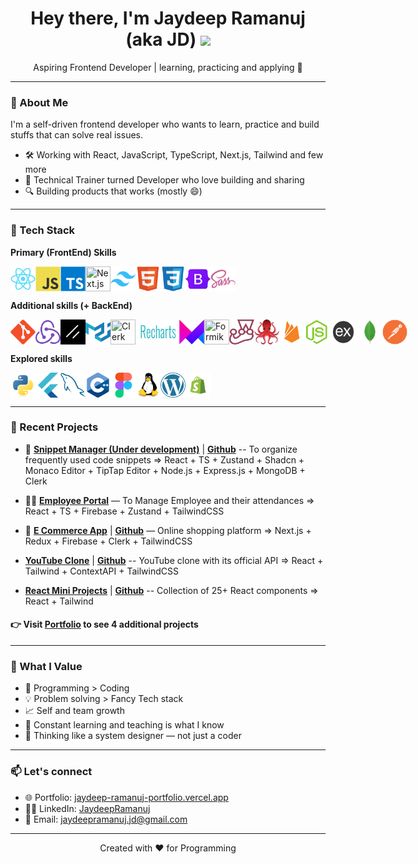 <h1 align="center">Hey there, I'm Jaydeep Ramanuj (aka JD) <img src="https://media.giphy.com/media/hvRJCLFzcasrR4ia7z/giphy.gif" width="5%"></h1>

<p align="center">
  Aspiring Frontend Developer | learning, practicing and applying 🌱
</p>

---

### 🚀 About Me

I'm a self-driven frontend developer who wants to learn, practice and build stuffs that can solve real issues.

- 🛠️ Working with React, JavaScript, TypeScript, Next.js, Tailwind and few more
- 🧠 Technical Trainer turned Developer who love building and sharing
- 🔍 Building products that works (mostly 😄)

---

### 🔧 Tech Stack

**Primary (FrontEnd) Skills**

<div style="display:flex">
<img src="./techIcons/React.png" width="40" height="40" title="React.js"/>
<img src="./techIcons/JavaScript.png" width="40" height="40" title="JavaScript"/>
<img src="./techIcons/TypeScript.png" width="40" height="40" title="TypeScript"/>
<img src="https://img.icons8.com/fluent-systems-filled/512/FFFFFF/nextjs.png" width="40" height="40" title="Next.js"/>
<img src="./techIcons/TailwindCSS.png" width="40" height="40" title="TailwindCSS"/>
<img src="./techIcons/HTML5.png" width="40" height="40" title="HTML5"/>
<img src="./techIcons/CSS3.png" width="40" height="40" title="CSS3"/>
<img src="./techIcons/Bootstrap.png" width="40" height="40" title="Bootstrap"/>
<img src="./techIcons/Sass.png" width="40" height="40" title="Sass"/>
</div>

**Additional skills (+ BackEnd)**

<div style="display:flex">
<img src="./techIcons/Git.png" width="40" height="40" title="Git"/>
<img src="./techIcons/Redux.png" width="40" height="40" title="Redux"/>
<img src="./techIcons/Shadcn.png" width="40" height="40" title="Shadcn"/>
<img src="./techIcons/MaterialUI.png" width="40" height="40" title="MaterialUI"/>
<img src="https://ph-files.imgix.net/297bc3d4-bd2e-4eaa-8fb6-a289cf61ea91.png?auto=format" width="40" height="40" title="Clerk"/>
<img src="./techIcons/Recharts.png" width="70" height="40" title="Recharts"/>
<img src="./techIcons/Framer-motion.png" width="40" height="40" title="Framer-motion"/>
<img src="https://cdn.zapier.com/storage/developer_cli/20e6b8d4515c7e1ed6f1db25a2a3d3f2_2.png" width="40" height="40" title="Formik"/>
<img src="./techIcons/Jest.png" width="40" height="40" title="Jest"/>
<img src="./techIcons/RTL.png" width="40" height="40" title="RTL"/>
<img src="./techIcons/Firebase.png" width="40" height="40" title="Firebase"/>
<img src="./techIcons/Node.js.png" width="40" height="40" title="Node.js"/>
<img src="./techIcons/Express-white.png" width="45" height="40" title="Express.js"/>
<img src="./techIcons/MongoDB.png" width="60" height="40" title="MongoDB"/>
<img src="./techIcons/Postman.png" width="40" height="40" title="Postman"/>
</div>

**Explored skills**

<div style="display:flex">
<img src="./techIcons/Python.png" width="40" height="40" title="Python"/>
<img src="./techIcons/Flutter.png" width="40" height="40" title="Flutter"/>
<img src="./techIcons/MySQL.png" width="40" height="40" title="MySQL"/>
<img src="./techIcons/Cpp.png" width="40" height="40" title="Cpp"/>
<img src="./techIcons/Figma.png" width="40" height="40" title="Figma"/>
<img src="./techIcons/Linux.png" width="40" height="40" title="Linux"/>
<img src="./techIcons/WordPress.png" width="40" height="40" title="WordPress"/>
<img src="./techIcons/Shopify.png" width="40" height="40" title="Shopify"/>
</div>

---

### 🔭 Recent Projects

- 🧠 **[Snippet Manager (Under development)](https://github.com/JaydeepRamanuj/Snippet-manager)** | **[Github](https://github.com/JaydeepRamanuj/Snippet-manager.git)** -- To organize frequently used code snippets
  => React + TS + Zustand + Shadcn + Monaco Editor + TipTap Editor + Node.js + Express.js + MongoDB + Clerk

- 👨‍💼 **[Employee Portal](https://employee-portal-jd.netlify.app/)** — To Manage Employee and their attendances
  => React + TS + Firebase + Zustand + TailwindCSS
- 🛒 **[E Commerce App](https://e-commerce-app-jaydeep-ramanujs-projects.vercel.app/)** | **[Github](https://github.com/JaydeepRamanuj/e-commerce-app)** — Online shopping platform
  => Next.js + Redux + Firebase + Clerk + TailwindCSS
- **[YouTube Clone](https://youtube-clone-jd.netlify.app/)** | **[Github](https://github.com/JaydeepRamanuj/youtube-clone)** -- YouTube clone with its official API
  => React + Tailwind + ContextAPI + TailwindCSS
- **[React Mini Projects](https://mini-react-projects-jd.netlify.app/)** | **[Github](https://github.com/JaydeepRamanuj/mini-react-projects)** -- Collection of 25+ React components
  => React + Tailwind

#### 👉 Visit [Portfolio](https://jaydeep-ramanuj-portfolio.vercel.app/) to see 4 additional projects

---

### 📌 What I Value

- 🧱 Programming > Coding
- 💡 Problem solving > Fancy Tech stack
- 📈 Self and team growth
- 🌱 Constant learning and teaching is what I know
- 🧠 Thinking like a system designer — not just a coder

---

### 📫 Let's connect

- 🌐 Portfolio: [jaydeep-ramanuj-portfolio.vercel.app](https://jaydeep-ramanuj-portfolio.vercel.app/)
- 🧑‍💻 LinkedIn: [JaydeepRamanuj](https://www.linkedin.com/in/jaydeep-ramanuj)
- 📩 Email: <jaydeepramanuj.jd@gmail.com>

---

<p align="center">Created with ❤️ for Programming</p>
